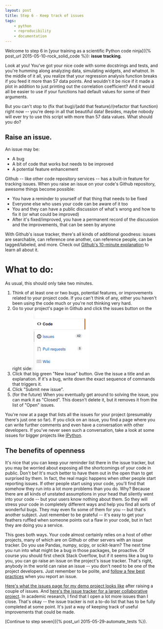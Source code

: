 ```yaml
---
layout: post
title: Step 6 - Keep track of issues
tags:
    - python
    - reproducibility
    - documentation
---
```


Welcome to step 6 in [your training as a scientific Python code ninja]({% post_url 2015-05-10-rock_solid_code %}): **issue tracking**.

Look at you!  You've got your nice code with some docstrings and tests, and you're
humming along analyzing data, simulating widgets, and whatnot.  In the middle of it
all, you realize that your regression analysis function breaks if you feed it more than
57 data points.  And wouldn't it be nice if it made a plot in addition to
just printing out the correlation coefficient?  And it would all be easier to use
if your functions had default values for some of their arguments.

But you can't stop to (fix that bug)/(add that feature)/(refactor that function)
right now -- you're deep in all that beautiful data!
Besides, maybe nobody will ever try to use this script with more than 57 data values.
What should you do?

## Raise an issue.

An issue may be:

- A bug
- A bit of code that works but needs to be improved
- A potential feature enhancement

Github -- like other code repository services -- has a built-in feature for
tracking issues.  When you raise an issue on your code's Github repository,
awesome things become possible:

- You have a reminder to yourself of that thing that needs to be fixed
- Everyone else who uses your code can be aware of it too
- You and they can have a public discussion of what's wrong and how to fix it (or what could be improved)
- After it's fixed/improved, you have a permanent record of the discussion and the improvements, that can be seen by anyone

With Github's issue tracker, there's all kinds of additional goodness: issues are searchable,
can reference one another, can reference people, can be tagged/labeled, and more.
Check out [Github's 10-minute explanation](https://guides.github.com/features/issues/) 
to learn all about it.

# What to do:
As usual, this should only take two minutes.

1. Think of at least one or two bugs, potential features, or improvements related to your project code.
   If you can't think of any, either you haven't been using the code much or you're not thinking
   very hard.
2. Go to your project's page in Github and click the issues button on the right side:
   ![](/assets/img/github-issues-button.png)
3. Click that big green "New Issue" button.  Give the issue a title and an explanation.
   If it's a bug, write down the exact sequence of commands that triggers it.
4. Click "Submit new issue".
5. (for the future) When you eventually get around to solving the issue, you can
   mark it as "Closed".  This doesn't delete it, but it removes it from the list
   of "Open" issues.

You're now at a page that lists all the issues for your project (presumably there's just
one so far).  If you click on an issue, you find a page where you can write further
comments and even have a conversation with other developers.  If you've never seen
such a conversation, take a look at some issues for bigger projects like 
[IPython](https://github.com/ipython/ipython/issues).

## The benefits of openness
It's nice that you can keep your reminder list there in the issue tracker, but
you may be worried about exposing all the shortcomings of your code in public.
Don't be!  It's much better to have them out in the open than to get surprised
by them.  In fact, the real magic happens when other people start reporting issues.  If other people
start using your code, you'll find that somehow they run into a lot more problems
than you do.  Why?  Because there are all kinds of unstated assumptions in your head
that silently went into your code -- but your users know nothing about them.  So they
will stress your code in completely different ways and help you find all sorts of wonderful
bugs.  They may even fix some of them for you -- but that's another subject.
Just remember to be grateful -- it's easy to get your feathers ruffled when
someone points out a flaw in your code, but in fact they are doing you a service.

This goes both ways.  Your code almost certainly relies on a host of other projects,
many of which are on Github or other servers with an issue tracker.  Do you use Pandas,
numpy, scipy, or scikit-learn?  The next time you run into what might be a bug in those
packages, be proactive.  Of course you should first check Stack Overflow, but if it seems
like a bug to you, you can go raise an issue on the project's issue tracker.  That's right,
anybody in the world can raise an issue -- you don't need to be one of the project developers.
Just remember to be polite, and 
[follow a few best practices](http://coenjacobs.me/effective-bug-reports-on-github/) 
when you report an issue.

[Here's what the issues page for my demo project looks like](https://github.com/ketch/rock-solid-code-demo/issues)
after raising a couple of issues.  And [here's the issue tracker for a larger collaborative
project](https://github.com/clawpack/pyclaw/issues).  In academic research, I find that I
open a lot more issues than I close.  That's okay -- the issue tracker is not a to-do list
that has to be fully completed at some point.  It's just a way of keeping track
of useful improvements that could be made.

[Continue to step seven]({% post_url 2015-05-29-automate_tests %}).
